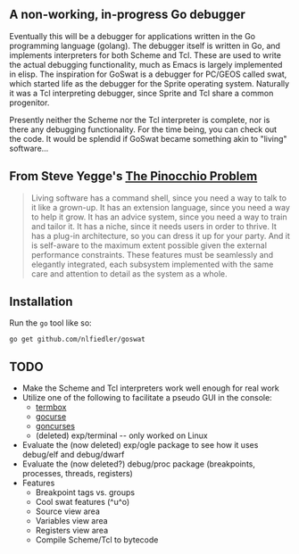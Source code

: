 ## A non-working, in-progress Go debugger ##

Eventually this will be a debugger for applications written in the Go
programming language (golang). The debugger itself is written in Go,
and implements interpreters for both Scheme and Tcl. These are used to
write the actual debugging functionality, much as Emacs is largely
implemented in elisp. The inspiration for GoSwat is a debugger for
PC/GEOS called swat, which started life as the debugger for the Sprite
operating system. Naturally it was a Tcl interpreting debugger, since
Sprite and Tcl share a common progenitor.

Presently neither the Scheme nor the Tcl interpreter is complete, nor
is there any debugging functionality. For the time being, you can
check out the code. It would be splendid if GoSwat became something
akin to "living" software...

## From Steve Yegge's [The Pinocchio Problem](http://steve-yegge.blogspot.com/2007/01/pinocchio-problem.html) ##

> Living software has a command shell, since you need a way to talk to
> it like a grown-up. It has an extension language, since you need a
> way to help it grow. It has an advice system, since you need a way
> to train and tailor it. It has a niche, since it needs users in
> order to thrive. It has a plug-in architecture, so you can dress it
> up for your party. And it is self-aware to the maximum extent
> possible given the external performance constraints. These features
> must be seamlessly and elegantly integrated, each subsystem
> implemented with the same care and attention to detail as the system
> as a whole.

## Installation ##

Run the `go` tool like so:

    go get github.com/nlfiedler/goswat

## TODO ##

- Make the Scheme and Tcl interpreters work well enough for real work
- Utilize one of the following to facilitate a pseudo GUI in the console:
  - [termbox](https://github.com/nsf/termbox)
  - [gocurse](https://github.com/jabb/gocurse)
  - [goncurses](http://code.google.com/p/goncurses/)
  - (deleted) exp/terminal -- only worked on Linux
- Evaluate the (now deleted) exp/ogle package to see how it uses debug/elf and debug/dwarf
- Evaluate the (now deleted?) debug/proc package (breakpoints, processes, threads, registers)
- Features
  - Breakpoint tags vs. groups
  - Cool swat features (^u^o)
  - Source view area
  - Variables view area
  - Registers view area
  - Compile Scheme/Tcl to bytecode
